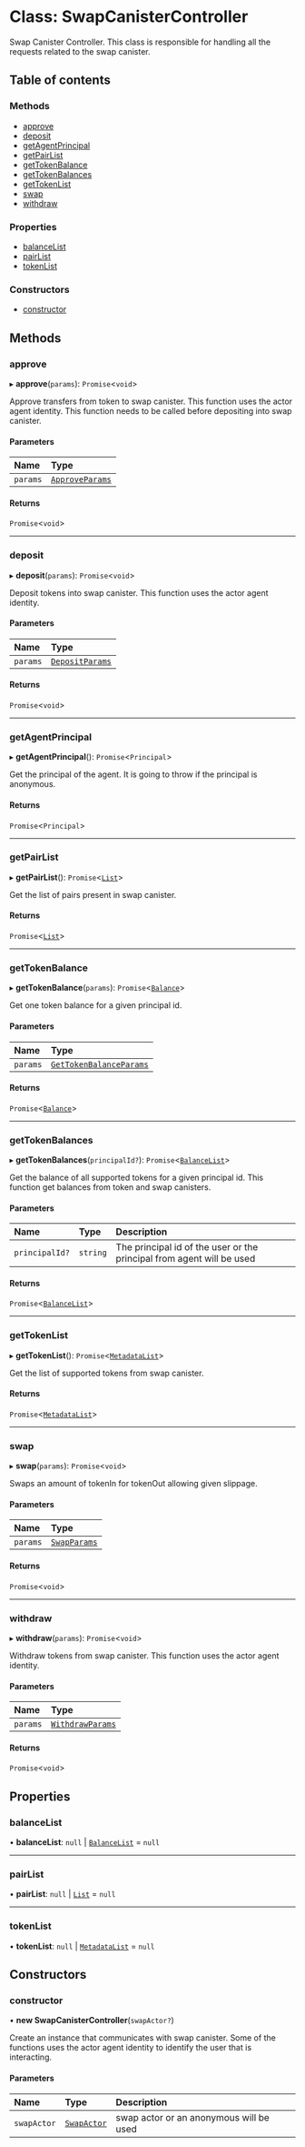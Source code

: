 # Class: SwapCanisterController

Swap Canister Controller.
This class is responsible for handling all the requests related to the swap canister.

## Table of contents

### Methods

- [approve](SwapCanisterController.md#approve)
- [deposit](SwapCanisterController.md#deposit)
- [getAgentPrincipal](SwapCanisterController.md#getagentprincipal)
- [getPairList](SwapCanisterController.md#getpairlist)
- [getTokenBalance](SwapCanisterController.md#gettokenbalance)
- [getTokenBalances](SwapCanisterController.md#gettokenbalances)
- [getTokenList](SwapCanisterController.md#gettokenlist)
- [swap](SwapCanisterController.md#swap)
- [withdraw](SwapCanisterController.md#withdraw)

### Properties

- [balanceList](SwapCanisterController.md#balancelist)
- [pairList](SwapCanisterController.md#pairlist)
- [tokenList](SwapCanisterController.md#tokenlist)

### Constructors

- [constructor](SwapCanisterController.md#constructor)

## Methods

### approve

▸ **approve**(`params`): `Promise`<`void`\>

Approve transfers from token to swap canister.
This function uses the actor agent identity.
This function needs to be called before depositing into swap canister.

#### Parameters

| Name | Type |
| :------ | :------ |
| `params` | [`ApproveParams`](../modules/SwapCanisterController.md#approveparams) |

#### Returns

`Promise`<`void`\>

___

### deposit

▸ **deposit**(`params`): `Promise`<`void`\>

Deposit tokens into swap canister.
This function uses the actor agent identity.

#### Parameters

| Name | Type |
| :------ | :------ |
| `params` | [`DepositParams`](../modules/SwapCanisterController.md#depositparams) |

#### Returns

`Promise`<`void`\>

___

### getAgentPrincipal

▸ **getAgentPrincipal**(): `Promise`<`Principal`\>

Get the principal of the agent.
It is going to throw if the principal is anonymous.

#### Returns

`Promise`<`Principal`\>

___

### getPairList

▸ **getPairList**(): `Promise`<[`List`](../modules/Pair.md#list)\>

Get the list of pairs present in swap canister.

#### Returns

`Promise`<[`List`](../modules/Pair.md#list)\>

___

### getTokenBalance

▸ **getTokenBalance**(`params`): `Promise`<[`Balance`](../modules/Token.md#balance)\>

Get one token balance for a given principal id.

#### Parameters

| Name | Type |
| :------ | :------ |
| `params` | [`GetTokenBalanceParams`](../modules/SwapCanisterController.md#gettokenbalanceparams) |

#### Returns

`Promise`<[`Balance`](../modules/Token.md#balance)\>

___

### getTokenBalances

▸ **getTokenBalances**(`principalId?`): `Promise`<[`BalanceList`](../modules/Token.md#balancelist)\>

Get the balance of all supported tokens for a given principal id.
This function get balances from token and swap canisters.

#### Parameters

| Name | Type | Description |
| :------ | :------ | :------ |
| `principalId?` | `string` | The principal id of the user or the principal from agent will be used |

#### Returns

`Promise`<[`BalanceList`](../modules/Token.md#balancelist)\>

___

### getTokenList

▸ **getTokenList**(): `Promise`<[`MetadataList`](../modules/Token.md#metadatalist)\>

Get the list of supported tokens from swap canister.

#### Returns

`Promise`<[`MetadataList`](../modules/Token.md#metadatalist)\>

___

### swap

▸ **swap**(`params`): `Promise`<`void`\>

Swaps an amount of tokenIn for tokenOut allowing given slippage.

#### Parameters

| Name | Type |
| :------ | :------ |
| `params` | [`SwapParams`](../modules/SwapCanisterController.md#swapparams) |

#### Returns

`Promise`<`void`\>

___

### withdraw

▸ **withdraw**(`params`): `Promise`<`void`\>

Withdraw tokens from swap canister.
This function uses the actor agent identity.

#### Parameters

| Name | Type |
| :------ | :------ |
| `params` | [`WithdrawParams`](../modules/SwapCanisterController.md#withdrawparams) |

#### Returns

`Promise`<`void`\>

## Properties

### balanceList

• **balanceList**: ``null`` \| [`BalanceList`](../modules/Token.md#balancelist) = `null`

___

### pairList

• **pairList**: ``null`` \| [`List`](../modules/Pair.md#list) = `null`

___

### tokenList

• **tokenList**: ``null`` \| [`MetadataList`](../modules/Token.md#metadatalist) = `null`

## Constructors

### constructor

• **new SwapCanisterController**(`swapActor?`)

Create an instance that communicates with swap canister.
Some of the functions uses the actor agent identity to identify the user that is interacting.

#### Parameters

| Name | Type | Description |
| :------ | :------ | :------ |
| `swapActor` | [`SwapActor`](../modules.md#swapactor) | swap actor or an anonymous will be used |
